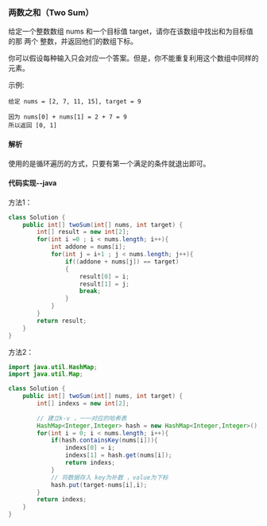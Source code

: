 ### 两数之和（Two Sum）
给定一个整数数组 nums 和一个目标值 target，请你在该数组中找出和为目标值的那 两个 整数，并返回他们的数组下标。

你可以假设每种输入只会对应一个答案。但是，你不能重复利用这个数组中同样的元素。

示例:
```
给定 nums = [2, 7, 11, 15], target = 9

因为 nums[0] + nums[1] = 2 + 7 = 9
所以返回 [0, 1]
```

#### 解析
使用的是循环遍历的方式，只要有第一个满足的条件就退出即可。


#### 代码实现--java
方法1：
```java
class Solution {
    public int[] twoSum(int[] nums, int target) {
        int[] result = new int[2];
        for(int i =0 ; i < nums.length; i++){
            int addone = nums[i];
            for(int j = i+1 ; j < nums.length; j++){
                if((addone + nums[j]) == target)
                {
                    result[0] = i;
                    result[1] = j;
                    break;
                }
            }
        }
        return result;
    }
}
```

方法2：
```java
import java.util.HashMap;
import java.util.Map;

class Solution {
    public int[] twoSum(int[] nums, int target) {
        int[] indexs = new int[2];
        
        // 建立k-v ，一一对应的哈希表
        HashMap<Integer,Integer> hash = new HashMap<Integer,Integer>();
        for(int i = 0; i < nums.length; i++){
            if(hash.containsKey(nums[i])){
                indexs[0] = i;
                indexs[1] = hash.get(nums[i]);
                return indexs;
            }
            // 将数据存入 key为补数 ，value为下标
            hash.put(target-nums[i],i);
        }
        return indexs;
    }
}
```